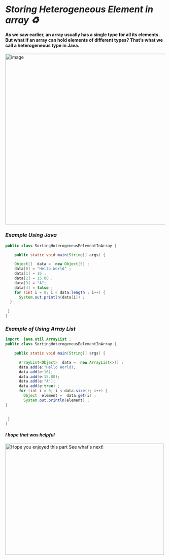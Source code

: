 #  *Storing Heterogeneous Element in array ♻️*    

#### As we saw earlier, an array usually has a single type for all its elements. But what if an array can hold elements of different types? That’s what we call a heterogeneous type in Java.
 
<img width="599" height="537" alt="image" src="https://github.com/user-attachments/assets/72936beb-ba07-4235-9799-fe58a2dbdf70" />



###   *Example Using Java*     

```java
public class SortingHoterogeneusEelementInArray {

    public static void main(String[] args) {

    Object[]  data =  new Object[5] ;
    data[0] = "Hello World" ;
    data[1] = 16 ;
    data[2] = 15.80 ;
    data[3] = "A";
    data[4] = false ;
    for (int i = 0; i < data.length ; i++) {
      System.out.println(data[i]) ; 
  }

 }
}

```


### *Example of Using Array List*   

```java
import  java.util.ArrayList ;   
public class SortingHoterogeneusEelementInArray {

    public static void main(String[] args) {

      ArrayList<Object>  data =  new ArrayList<>() ;
      data.add(e:"Hello World);
      data.add(e:16);
      data.add(e:15.80);
      data.add(e:"A");
      data.add(e:true) ;
      for (int i = 0; i < data.size(); i++) {
        Object  element =  data.get(i) ;
        System.out.println(element) ;
}


 }
}

```



#### *I hope that was helpful*   


<img width="500" height="350" alt="Hope you enjoyed this part  See what's next!" src="https://github.com/user-attachments/assets/7a7b0c54-8f9d-46c4-ba85-c32a2d637195" />
